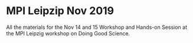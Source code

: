 # MPI Leipzip Nov 2019

All the materials for the Nov 14 and 15 Workshop and Hands-on Session at the MPI Leipzig workshop on Doing Good Science.
